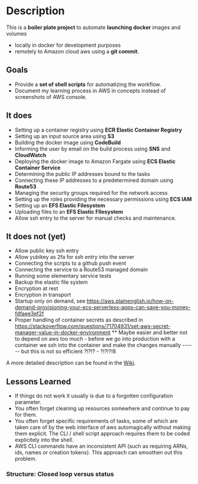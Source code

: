 
# Description #

This is a **boiler plate project** to automate **launching docker** images and volumes 
* locally in docker for development purposes 
* remotely to Amazon cloud aws using a **git commit**.

## Goals ##
* Provide a **set of shell scripts** for automatizing the workflow. 
* Document my learning process in AWS in concepts instead of screenshots of AWS console.

## It does ##
* Setting up a container registry using **ECR Elastic Container Registry**
* Setting up an input source area using **S3**
* Building the docker image using **CodeBuild**
* Informing the user by email on the build process using **SNS** and **CloudWatch**
* Deploying the docker image to Amazon Fargate using **ECS Elastic Container Service**
* Determining the public IP addresses bound to the tasks
* Connecting these IP addresses to a predetermined domain using **Route53**
* Managing the security groups required for the network access
* Setting up the roles providing the necessary permissions using **ECS IAM**
* Setting up an **EFS Elastic Filesystem**
* Uploading files to an **EFS Elastic FIlesystem**
* Allow ssh entry to the server for manual checks and maintenance.


## It does not (yet) ##
* Allow public key ssh entry
* Allow yubikey as 2fa for ssh entry into the server
* Connecting the scripts to a github push event
* Connecting the service to a Route53 managed domain
* Running some elementary service tests
* Backup the elastic file system
* Encryption at rest
* Encryption in transport
* Startup only on demand, see https://aws.plainenglish.io/how-on-demand-provisioning-your-ecs-serverless-apps-can-save-you-money-fdfaee3ef2f
* Proper handling of container secrets as described in https://stackoverflow.com/questions/71704931/set-aws-secret-manager-value-in-docker-environment
** Maybe easier and better not to depend on aws too much - before we go into production with a container we ssh into the container and make the changes manually ------ but this is not so efficient ?!?!? - ?!?!?!ß

A more detailed description can be found in the
[Wiki](https://github.com/clecap/continuous-deployment-test/wiki).

## Lessons Learned ##
* If things do not work it usually is due to a forgotten configuration parameter. 
* You often forget cleaning up resources somewhere and continue to pay for them. 
* You often forget specific requirements of tasks, some of which are taken care of by the web interface of aws automagically without making them explicit. The CLI / shell script approach requires them to be coded explicitely into the shell.
* AWS CLI commands have an inconsistent API (such as requiring ARNs, ids, names or creation tokens). This approach can smoothen out this problem.

### Structure: Closed loop versus status ###



